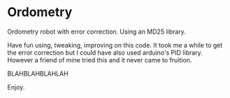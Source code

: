 # Ordometry
Ordometry robot with error correction. Using an MD25 library.

Have fun using, tweaking, improving on this code. It took me a while to get the error correction but I could have also used
arduino's PID library. However a friend of mine tried this and it never came to fruition.

BLAHBLAHBLAHLAH

Enjoy.

